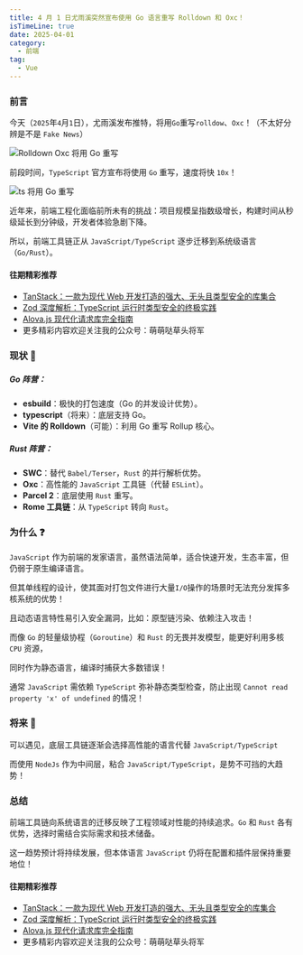 ```yaml
---
title: 4 月 1 日尤雨溪突然宣布使用 Go 语言重写 Rolldown 和 Oxc！
isTimeLine: true
date: 2025-04-01
category:
  - 前端
tag:
  - Vue
---
```


### 前言

今天（`2025`年`4`月`1`日），尤雨溪发布推特，将用`Go`重写`rolldow`、`Oxc`！（不太好分辨是不是 `Fake News`）

![Rolldown Oxc 将用 Go 重写](https://files.mdnice.com/user/43422/d9cb768b-c274-47ca-8721-45d61ded13cc.png)

前段时间，`TypeScript` 官方宣布将使用 `Go` 重写，速度将快 `10x`！

![ts 将用 Go 重写](https://files.mdnice.com/user/43422/9b760ab4-742e-4942-9ce6-ab6cb9ea156f.png)

近年来，前端工程化面临前所未有的挑战：项目规模呈指数级增长，构建时间从秒级延长到分钟级，开发者体验急剧下降。

所以，前端工具链正从 `JavaScript/TypeScript` 逐步迁移到系统级语言（`Go/Rust`）。

#### 往期精彩推荐

- [TanStack：一款为现代 Web 开发打造的强大、无头且类型安全的库集合](https://mp.weixin.qq.com/s?__biz=Mzg2Mjc0NDc3OA==&mid=2247487736&idx=1&sn=cb970e6bb1712baaca82a36d844a97e1&scene=21#wechat_redirect)
- [Zod 深度解析：TypeScript 运行时类型安全的终极实践](https://mp.weixin.qq.com/s?__biz=Mzg2Mjc0NDc3OA==&mid=2247487693&idx=1&sn=22b292c563cb2dca376efdca0b6a37a5&scene=21#wechat_redirect)
- [Alova.js 现代化请求库完全指南](https://mp.weixin.qq.com/s?__biz=Mzg2Mjc0NDc3OA==&mid=2247487549&idx=1&sn=3ce30ea55bfd058a369e87de13cb3197&scene=21#wechat_redirect)
- 更多精彩内容欢迎关注我的公众号：萌萌哒草头将军

### 现状 🚀

##### **Go 阵营**：

- **esbuild**：极快的打包速度（Go 的并发设计优势）。
- **typescript**（将来）：底层支持 Go。
- **Vite 的 Rolldown**（可能）：利用 Go 重写 Rollup 核心。

##### **Rust 阵营**：

- **SWC**：替代 `Babel/Terser`，`Rust` 的并行解析优势。
- **Oxc**：高性能的 `JavaScript` 工具链（代替 `ESLint`）。
- **Parcel 2**：底层使用 `Rust` 重写。
- **Rome 工具链**：从 `TypeScript` 转向 `Rust`。

### 为什么 ❓

`JavaScript` 作为前端的发家语言，虽然语法简单，适合快速开发，生态丰富，但仍弱于原生编译语言。

但其单线程的设计，使其面对打包文件进行大量`I/O`操作的场景时无法充分发挥多核系统的优势！

且动态语言特性易引入安全漏洞，比如：原型链污染、依赖注入攻击！

而像 `Go` 的轻量级协程（`Goroutine`）和 `Rust` 的无畏并发模型，能更好利用多核 `CPU` 资源，

同时作为静态语言，编译时捕获大多数错误！

通常 `JavaScript` 需依赖 `TypeScript` 弥补静态类型检查，防止出现 `Cannot read property 'x' of undefined` 的情况！

### 将来 🔭

可以遇见，底层工具链逐渐会选择高性能的语言代替 `JavaScript/TypeScript`

而使用 `NodeJs` 作为中间层，粘合 `JavaScript/TypeScript`，是势不可挡的大趋势！

### 总结

前端工具链向系统语言的迁移反映了工程领域对性能的持续追求。`Go` 和 `Rust` 各有优势，选择时需结合实际需求和技术储备。

这一趋势预计将持续发展，但本体语言 `JavaScript` 仍将在配置和插件层保持重要地位！

#### 往期精彩推荐

- [TanStack：一款为现代 Web 开发打造的强大、无头且类型安全的库集合](https://mp.weixin.qq.com/s?__biz=Mzg2Mjc0NDc3OA==&mid=2247487736&idx=1&sn=cb970e6bb1712baaca82a36d844a97e1&scene=21#wechat_redirect)
- [Zod 深度解析：TypeScript 运行时类型安全的终极实践](https://mp.weixin.qq.com/s?__biz=Mzg2Mjc0NDc3OA==&mid=2247487693&idx=1&sn=22b292c563cb2dca376efdca0b6a37a5&scene=21#wechat_redirect)
- [Alova.js 现代化请求库完全指南](https://mp.weixin.qq.com/s?__biz=Mzg2Mjc0NDc3OA==&mid=2247487549&idx=1&sn=3ce30ea55bfd058a369e87de13cb3197&scene=21#wechat_redirect)
- 更多精彩内容欢迎关注我的公众号：萌萌哒草头将军
